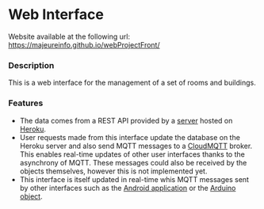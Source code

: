 # Web Interface

Website available at the following url: https://majeureinfo.github.io/webProjectFront/

### Description
This is a web interface for the management of a set of rooms and buildings.

### Features
* The data comes from a REST API provided by a [server](https://github.com/MajeureInfo/webProject) hosted on [Heroku](https://www.heroku.com/).
* User requests made from this interface update the database on the Heroku server and also send MQTT messages to a [CloudMQTT](https://www.cloudmqtt.com/) broker.
This enables real-time updates of other user interfaces thanks to the asynchrony of MQTT. These messages could also be received by the objects themselves, however this is not implemented yet.
* This interface is itself updated in real-time whis MQTT messages sent by other interfaces such as the [Android application](https://github.com/MajeureInfo/AndroidApp) or the [Arduino object](https://github.com/MajeureInfo/Arduino).
